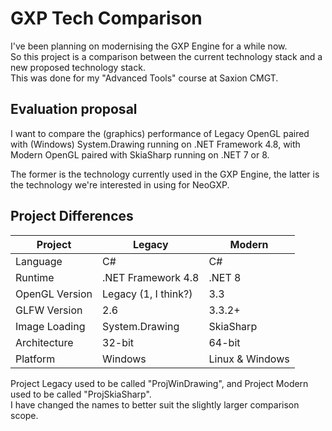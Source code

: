 # GXP Tech Comparison
I've been planning on modernising the GXP Engine for a while now.  
So this project is a comparison between the current technology stack and a new proposed technology stack.  
This was done for my "Advanced Tools" course at Saxion CMGT.

## Evaluation proposal
I want to compare the (graphics) performance of
 Legacy OpenGL paired with (Windows) System.Drawing running on .NET Framework 4.8,
 with Modern OpenGL paired with SkiaSharp running on .NET 7 or 8.

The former is the technology currently used in the GXP Engine,
the latter is the technology we're interested in using for NeoGXP.

## Project Differences
| Project        | Legacy               | Modern          |
|----------------|----------------------|-----------------|
| Language       | C#                   | C#              |
| Runtime        | .NET Framework 4.8   | .NET 8          |
| OpenGL Version | Legacy (1, I think?) | 3.3             |
| GLFW Version   | 2.6                  | 3.3.2+          |
| Image Loading  | System.Drawing       | SkiaSharp       |
| Architecture   | 32-bit               | 64-bit          |
| Platform       | Windows              | Linux & Windows |

Project Legacy used to be called "ProjWinDrawing", and Project Modern used to be called "ProjSkiaSharp".  
I have changed the names to better suit the slightly larger comparison scope.
